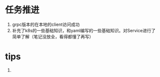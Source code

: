 # 任务推进
1. grpc版本的在本地的client访问成功
2. 补充了k8s的一些基础知识，和yaml编写的一些基础知识。对Service进行了简单了解（笔记没放全，看得都懂了再写）
# tips
1. 